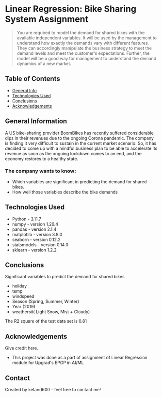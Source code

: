 # Linear Regression: Bike Sharing System Assignment
> You are required to model the demand for shared bikes with the available independent variables. It will be used by the management to understand how exactly the demands vary with different features. They can accordingly manipulate the business strategy to meet the demand levels and meet the customer's expectations. Further, the model will be a good way for management to understand the demand dynamics of a new market.

## Table of Contents
* [General Info](#general-information)
* [Technologies Used](#technologies-used)
* [Conclusions](#conclusions)
* [Acknowledgements](#acknowledgements)

<!-- You can include any other section that is pertinent to your problem -->

## General Information
A US bike-sharing provider BoomBikes has recently suffered considerable dips in their revenues due to the ongoing Corona pandemic. The company is finding it very difficult to sustain in the current market scenario. So, it has decided to come up with a mindful business plan to be able to accelerate its revenue as soon as the ongoing lockdown comes to an end, and the economy restores to a healthy state. 
   
### The company wants to know:
- Which variables are significant in predicting the demand for shared bikes.
- How well those variables describe the bike demands

## Technologies Used
- Python - 3.11.7
- numpy - version 1.26.4
- pandas - version 2.1.4
- matplotlib - version 3.8.0
- seaborn - version 0.12.2
- statsmodels - version 0.14.0
- sklearn - version 1.2.2   


<!-- As the libraries versions keep on changing, it is recommended to mention the version of library used in this project -->

## Conclusions
Significant variables to predict the demand for shared bikes

- holiday
- temp
- windspeed
- Season (Spring, Summer, Winter)
- Year (2019)
- weathersit( Light Snow, Mist + Cloudy)

The R2 square of the test data set is 0.81

## Acknowledgements
Give credit here.
- This project was done as a part of assignment of Linear Regression module for Upgrad's EPGP in AI/ML 


## Contact
Created by ketand600 - feel free to contact me!


